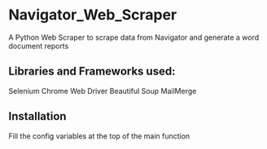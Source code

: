 # Navigator_Web_Scraper
A Python Web Scraper to scrape data from Navigator and generate a word document reports

## Libraries and Frameworks used:
Selenium
Chrome Web Driver
Beautiful Soup
MailMerge

## Installation
Fill the config variables at the top of the main function


